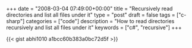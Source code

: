 +++
date = "2008-03-04 07:49:00+00:00"
title = "Recursively read directories and list all files under it"
type = "post"
draft = false
tags = ["c-sharp"]
categories = ["code"]
description = "How to read directories recursively and list all files under it"
keywords = ["c#", "recursive"]
+++

{{< gist abhi1010 a1bcc60b383a0bc72d5f >}}


